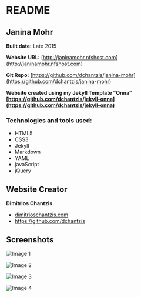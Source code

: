 # README

## Janina Mohr

**Built date:** Late 2015

**Website URL:** [http://janinamohr.nfshost.com](http://janinamohr.nfshost.com)

**Git Repo:** [https://github.com/dchantzis/janina-mohr](https://github.com/dchantzis/janina-mohr)

**Website created using my Jekyll Template "Onna" [https://github.com/dchantzis/jekyll-onna](https://github.com/dchantzis/jekyll-onna)**

### Technologies and tools used:

- HTML5
- CSS3
- Jekyll
- Markdown
- YAML
- javaScript
- jQuery

## Website Creator

**Dimitrios Chantzis**
- [dimitrioschantzis.com](http://www.dimitrioschantzis.com)
- <https://github.com/dchantzis>

## Screenshots
![Image 1](http://janinamohr.nfshost.com/assets/img/screenshots/screenshot-1.png)

![Image 2](http://janinamohr.nfshost.com/assets/img/screenshots/screenshot-2.png)

![Image 3](http://janinamohr.nfshost.com/assets/img/screenshots/screenshot-3.png)

![Image 4](http://janinamohr.nfshost.com/assets/img/screenshots/screenshot-4.png)
